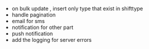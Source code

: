 - on bulk update , insert only type that exist in shifttype
- handle pagination
- email for sms
- notification for other part
- push notification
- add the logging for server errors
